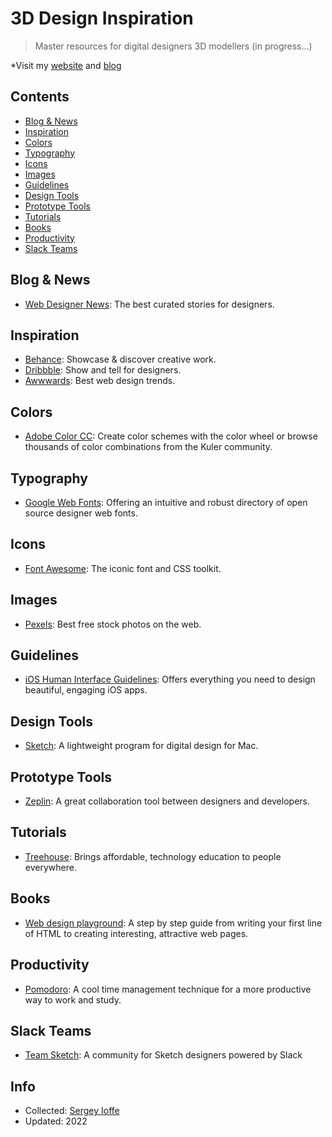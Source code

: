 # 3D Design Inspiration
  
> Master resources for digital designers 3D modellers (in progress...)

*Visit my [website](https://www.sergeyioffe.com) and [blog](https://sergeyioffe.blogspot.com)  

## Contents

- [Blog & News](#blog--news)
- [Inspiration](#inspiration)
- [Colors](#colors)
- [Typography](#typography)
- [Icons](#icons)
- [Images](#images)
- [Guidelines](#guidelines)
- [Design Tools](#design-tools)
- [Prototype Tools](#prototype-tools)
- [Tutorials](#tutorials)
- [Books](#books)
- [Productivity](#productivity)
- [Slack Teams](#slack-teams)  

## Blog & News
* [Web Designer News](http://webdesignernews.com): The best curated stories for designers.

## Inspiration
* [Behance](http://behance.net): Showcase & discover creative work.
* [Dribbble](http://dribbble.com): Show and tell for designers.
* [Awwwards](http://awwwards.com): Best web design trends.

## Colors
* [Adobe Color CC](https://color.adobe.com/): Create color schemes with the color wheel or browse thousands of color combinations from the Kuler community.

## Typography
* [Google Web Fonts](http://fonts.google.com): Offering an intuitive and robust directory of open source designer web fonts.

## Icons
* [Font Awesome](http://fontawesome.com): The iconic font and CSS toolkit.

## Images
* [Pexels](https://pexels.com): Best free stock photos on the web.

## Guidelines
* [iOS Human Interface Guidelines](https://developer.apple.com/ios/human-interface-guidelines/): Offers everything you need to design beautiful, engaging iOS apps.

## Design Tools
* [Sketch](http://sketchapp.com): A lightweight program for digital design for Mac.

## Prototype Tools
* [Zeplin](https://zeplin.io/): A great collaboration tool between designers and developers.

## Tutorials
* [Treehouse](https://teamtreehouse.com/tracks/web-design): Brings affordable, technology education to people everywhere.

## Books
* [Web design playground](https://www.manning.com/books/web-design-playground/): A step by step guide from writing your first line of HTML to creating interesting, attractive web pages.

## Productivity
* [Pomodoro](http://tomato-timer.com): A cool time management technique for a more productive way to work and study.

## Slack Teams
* [Team Sketch](http://teamsketch.io): A community for Sketch designers powered by Slack

## Info
* Collected: [Sergey Ioffe](https://www.sergeyioffe.com)
* Updated: 2022  



